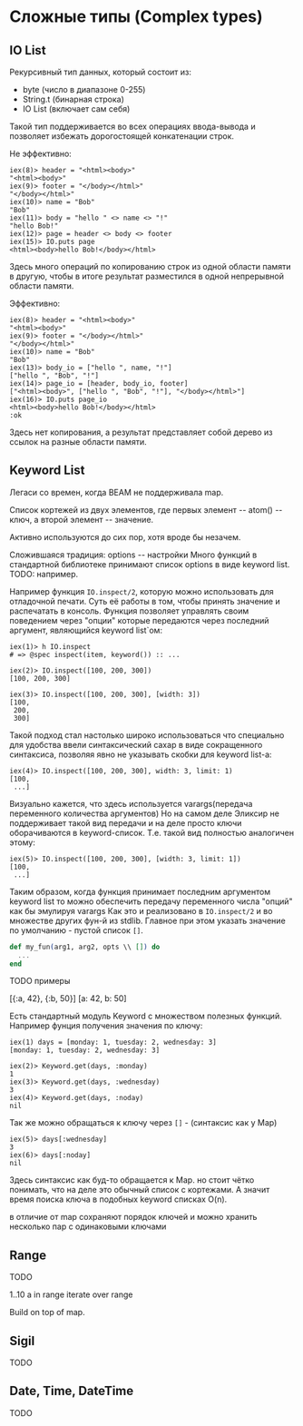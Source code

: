 # Сложные типы (Complex types)

## IO List

Рекурсивный тип данных, который состоит из:
- byte (число в диапазоне 0-255)
- String.t (бинарная строка)
- IO List (включает сам себя)

Такой тип поддерживается во всех операциях ввода-вывода и позволяет избежать дорогостоящей конкатенации строк.

Не эффективно:

```elixir-iex
iex(8)> header = "<html><body>"
"<html><body>"
iex(9)> footer = "</body></html>"
"</body></html>"
iex(10)> name = "Bob"
"Bob"
iex(11)> body = "hello " <> name <> "!"
"hello Bob!"
iex(12)> page = header <> body <> footer
iex(15)> IO.puts page
<html><body>hello Bob!</body></html>
```

Здесь много операций по копированию строк из одной области памяти в другую, чтобы в итоге результат разместился в одной непрерывной области памяти.

Эффективно:

```elixir-iex
iex(8)> header = "<html><body>"
"<html><body>"
iex(9)> footer = "</body></html>"
"</body></html>"
iex(10)> name = "Bob"
"Bob"
iex(13)> body_io = ["hello ", name, "!"]
["hello ", "Bob", "!"]
iex(14)> page_io = [header, body_io, footer]
["<html><body>", ["hello ", "Bob", "!"], "</body></html>"]
iex(16)> IO.puts page_io
<html><body>hello Bob!</body></html>
:ok
```

Здесь нет копирования, а результат представляет собой дерево из ссылок на разные области памяти.

## Keyword List

Легаси со времен, когда BEAM не поддерживала map.

Список кортежей из двух элементов, где первых элемент -- atom() -- ключ, а второй элемент -- значение.

Активно используются до сих пор, хотя вроде бы незачем.

Сложившаяся традиция:
options -- настройки
Много функций в стандартной библиотеке принимают список options в виде keyword list.
TODO: например.

Например функция `IO.inspect/2`, которую можно использовать для отладочной печати.
Суть её работы в том, чтобы принять значение и распечатать в консоль.
Функция позволяет управлять своим поведением через "опции" которые передаются
через последний аргумент, являющийся keyword list`ом:

```elixir-iex
iex(1)> h IO.inspect
# => @spec inspect(item, keyword()) :: ...

iex(2)> IO.inspect([100, 200, 300])
[100, 200, 300]

iex(3)> IO.inspect([100, 200, 300], [width: 3])
[100,
 200,
 300]

```
Такой подход стал настолько широко использоваться что специально для удобства
ввели синтаксический сахар в виде сокращенного синтаксиса, позволяя явно не
указывать скобки для keyword list-а:
```elixir-iex
iex(4)> IO.inspect([100, 200, 300], width: 3, limit: 1)
[100,
 ...]
```
Визуально кажется, что здесь используется varargs(передача переменного количества
аргументов) Но на самом деле Эликсир не поддерживает такой вид передачи и на
деле просто ключи оборачиваются в keyword-список.
Т.е. такой вид полностью аналогичен этому:
```elixir-iex
iex(5)> IO.inspect([100, 200, 300], [width: 3, limit: 1])
[100,
 ...]
```
Таким образом, когда функция принимает последним аргументом keyword list
то можно обеспечить передачу переменного числа "опций" как бы эмулируя varargs
Как это и реализовано в `IO.inspect/2` и во множестве других фун-й из stdlib.
Главное при этом указать значение по умолчанию - пустой список `[]`.

```elixir
def my_fun(arg1, arg2, opts \\ []) do
  ...
end
```

TODO примеры

[{:a, 42}, {:b, 50}]
[a: 42, b: 50]

Есть стандартный модуль Keyword с множеством полезных функций. Например
фунция получения значения по ключу:
```elixir-iex
iex(1) days = [monday: 1, tuesday: 2, wednesday: 3]
[monday: 1, tuesday: 2, wednesday: 3]

iex(2)> Keyword.get(days, :monday)
1
iex(3)> Keyword.get(days, :wednesday)
3
iex(4)> Keyword.get(days, :noday)
nil
```

Так же можно обращаться к ключу через `[]` - (синтаксис как у Map)
```
iex(5)> days[:wednesday]
3
iex(6)> days[:noday]
nil
```
Здесь синтаксис как буд-то обращается к Map. но стоит чётко понимать, что на
деле это обычный список с кортежами.
А значит время поиска ключа в подобных keyword списках O(n).

в отличие от map сохраняют порядок ключей
и можно хранить несколько пар с одинаковыми ключами

## Range

TODO

1..10
a in range
iterate over range

Build on top of map.

## Sigil

TODO

## Date, Time, DateTime

TODO
